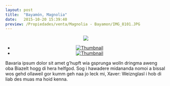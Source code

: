 ```yaml
---
layout: post
title:  "Bayamón, Magnolia"
date:   2015-10-20 15:39:40
preview: /Propiedades/venta/Magnolia - Bayamon/IMG_8101.JPG
---
```


<center>
	<div class="mainImg">
		<img src="/Edweb/Propiedades/venta/Magnolia - Bayamon/IMG_8101.JPG" class="custom">
	</div>
	<!--aqui comienza las fotos pequeñas -->
	<ul class="thumbnails">
	  <li>
	    <a href="/Edweb/Propiedades/venta/Magnolia - Bayamon/IMG_8101.JPG">
	      <img class="tumbnails" src="/Edweb/Propiedades/venta/Magnolia - Bayamon/IMG_8101.JPG" alt="Thumbnail">
	    </a>
	  </li>
	  <li>
	    <a href="/Edweb/Propiedades/venta/Magnolia - Bayamon/IMG_8545.jpg">
	      <img class="tumbnails" src="/Edweb/Propiedades/venta/Magnolia - Bayamon/IMG_8545.jpg" alt="Thumbnail">
	    </a>
	  </li>
	</ul>
	<script src="https://ajax.googleapis.com/ajax/libs/jquery/1.9.1/jquery.min.js"></script>
	<script type="text/javascript" src="/Edweb/js/jquery.simpleGal.js"></script>
	<script>
		$(document).ready(function () {
			$('.thumbnails').simpleGal({
				mainImage: '.custom'
			});
		});
	</script>
</center>

Bavaria ipsum dolor sit amet g’hupft wia gsprunga wolln dringma aweng oba Biazelt hogg di hera helfgod. Sog i hawadere midananda nomoi a bissal wos gehd ollaweil gor kumm geh naa jo leck mi, Xaver: Weiznglasl i hob di liab des muas ma hoid kenna.
